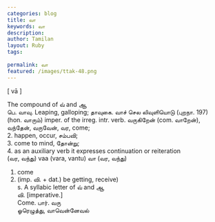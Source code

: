 ```yaml
---
categories: blog
title: வா
keywords: வா
description: 
author: Tamilan
layout: Ruby
tags: 
 
permalink: வா
featured: /images/ttak-48.png
---
```

  
[ vā ]  
  
The compound of வ் and ஆ  
பெ. வாவு. Leaping, galloping; தாவுகை. வாச் செல லிவுளியொடு (புறநா. 197)  
(hon. வாரும்) imper. of the irreg. intr. verb. வருகிறேன் (com. வாறேன்), வந்தேன், வருவேன், வர, come;   
2. happen, occur, சம்பவி;   
3. come to mind, தோன்று;   
4. as an auxiliary verb it expresses continuation or reiteration  
(வர, வந்து) vaa (vara, vantu) வா (வர, வந்து)   
1. come   
2. (imp. வி. + dat.) be getting, receive)  
s. A syllabic letter of வ் and ஆ  
வி. [imperative.]  
Come. பார். வரு  
ஓரெழுத்து, வாவென்னேவல்